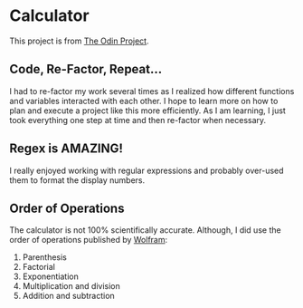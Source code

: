 # Calculator
This project is from [The Odin Project](https://www.theodinproject.com/courses/web-development-101/lessons/calculator).

## Code, Re-Factor, Repeat...
I had to re-factor my work several times as I realized how different functions and variables interacted with each other. I hope to learn more on how to plan and execute a project like this more efficiently. As I am learning, I just took everything one step at time and then re-factor when necessary.

## Regex is AMAZING!
I really enjoyed working with regular expressions and probably over-used them to format the display numbers. 

## Order of Operations
The calculator is not 100% scientifically accurate. Although, I did use the order of operations published by [Wolfram](http://mathworld.wolfram.com/Precedence.html):
1. Parenthesis
2. Factorial
3. Exponentiation
4. Multiplication and division
5. Addition and subtraction